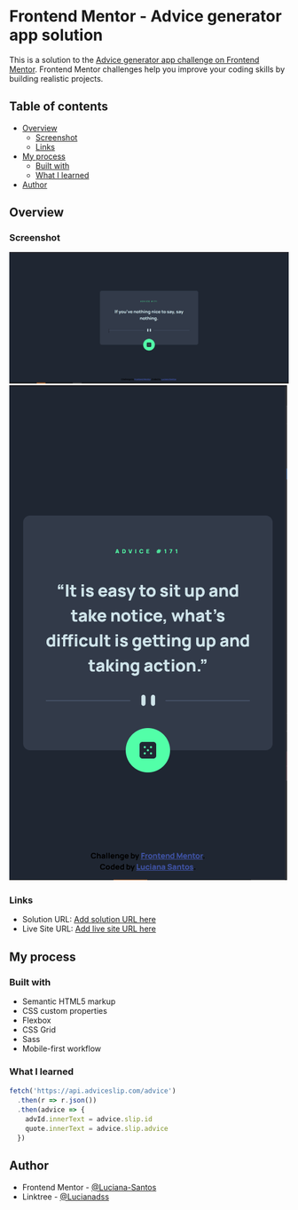 # Frontend Mentor - Advice generator app solution

This is a solution to the [Advice generator app challenge on Frontend Mentor](https://www.frontendmentor.io/challenges/advice-generator-app-QdUG-13db). Frontend Mentor challenges help you improve your coding skills by building realistic projects.

## Table of contents

- [Overview](#overview)
  - [Screenshot](#screenshot)
  - [Links](#links)
- [My process](#my-process)
  - [Built with](#built-with)
  - [What I learned](#what-i-learned)
- [Author](#author)

## Overview

### Screenshot

![Desktop](images/desktop.png)
![Mobile](images/mobile.png)


### Links

- Solution URL: [Add solution URL here](https://your-solution-url.com)
- Live Site URL: [Add live site URL here](https://your-live-site-url.com)

## My process

### Built with

- Semantic HTML5 markup
- CSS custom properties
- Flexbox
- CSS Grid
- Sass
- Mobile-first workflow

### What I learned
```js
fetch('https://api.adviceslip.com/advice')
  .then(r => r.json())
  .then(advice => {
    advId.innerText = advice.slip.id
    quote.innerText = advice.slip.advice
  })
```

## Author

- Frontend Mentor - [@Luciana-Santos](https://www.frontendmentor.io/profile/Luciana-Santos)
- Linktree - [@Lucianadss](https://linktr.ee/Lucianadss)

